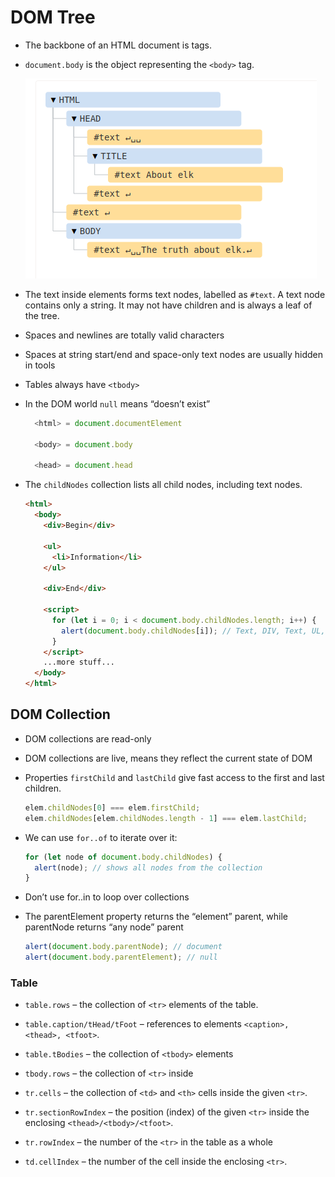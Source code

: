 # DOM Tree

- The backbone of an HTML document is tags.
- `document.body` is the object representing the `<body>` tag.

  ![tags as Document](./tag%20as%20document.png)

- The text inside elements forms text nodes, labelled as `#text`. A text node contains only a string. It may not have children and is always a leaf of the tree.
- Spaces and newlines are totally valid characters
- Spaces at string start/end and space-only text nodes are usually hidden in tools
- Tables always have `<tbody>`
- In the DOM world `null` means “doesn’t exist”

  ```js
    <html> = document.documentElement

    <body> = document.body

    <head> = document.head
  ```

- The `childNodes` collection lists all child nodes, including text nodes.

  ```html
  <html>
    <body>
      <div>Begin</div>

      <ul>
        <li>Information</li>
      </ul>

      <div>End</div>

      <script>
        for (let i = 0; i < document.body.childNodes.length; i++) {
          alert(document.body.childNodes[i]); // Text, DIV, Text, UL, ..., SCRIPT
        }
      </script>
      ...more stuff...
    </body>
  </html>
  ```

## DOM Collection

- DOM collections are read-only
- DOM collections are live, means they reflect the current state of DOM
- Properties `firstChild` and `lastChild` give fast access to the first and last children.

  ```js
  elem.childNodes[0] === elem.firstChild;
  elem.childNodes[elem.childNodes.length - 1] === elem.lastChild;
  ```

- We can use `for..of` to iterate over it:

  ```js
  for (let node of document.body.childNodes) {
    alert(node); // shows all nodes from the collection
  }
  ```

- Don’t use for..in to loop over collections
- The parentElement property returns the “element” parent, while parentNode returns “any node” parent

  ```js
  alert(document.body.parentNode); // document
  alert(document.body.parentElement); // null
  ```

### Table

- `table.rows` – the collection of `<tr>` elements of the table.
- `table.caption/tHead/tFoot` – references to elements `<caption>, <thead>, <tfoot>`.
- `table.tBodies` – the collection of `<tbody>` elements

- `tbody.rows` – the collection of `<tr>` inside

- `tr.cells` – the collection of `<td>` and `<th>` cells inside the given `<tr>`.
- `tr.sectionRowIndex` – the position (index) of the given `<tr>` inside the enclosing `<thead>/<tbody>/<tfoot>`.
- `tr.rowIndex` – the number of the `<tr>` in the table as a whole

- `td.cellIndex` – the number of the cell inside the enclosing `<tr>`.
